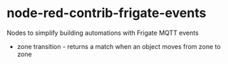 # node-red-contrib-frigate-events

Nodes to simplify building automations with Frigate MQTT events

- zone transition - returns a match when an object moves from zone to zone
